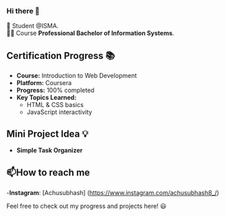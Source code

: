 ### Hi there 👋
🌱 Student @ISMA.  
🧑‍🎓 Course **Professional Bachelor of Information Systems**.

## Certification Progress 📚
- **Course:** Introduction to Web Development
- **Platform:** Coursera
- **Progress:** 100% completed
- **Key Topics Learned:**
  - HTML & CSS basics
  - JavaScript interactivity
 
## Mini Project Idea 💡
 - **Simple Task Organizer**

## 📫How to reach me
-**Instagram**:  [Achusubhash] (https://www.instagram.com/achusubhash8_/)
<!--
**achusubhash/achusubhash** is a ✨ _special_ ✨ repository because its `README.md` (this file) appears on your GitHub profile.

Here are some ideas to get you started:

- 🔭 I’m currently working on ...
- 🌱 I’m currently learning ...
- 👯 I’m looking to collaborate on ...
- 🤔 I’m looking for help with ...
- 💬 Ask me about ...
- 📫 How to reach me: ...
- 😄 Pronouns: ...
- ⚡ Fun fact: ...
-->
Feel free to check out my progress and projects here! 😃

